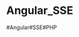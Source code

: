 # Angular_SSE
#Angular#SSE#PHP
<div align="center>
  <img src="assets/img/diagram.png" alt="diagram" >
</div>
